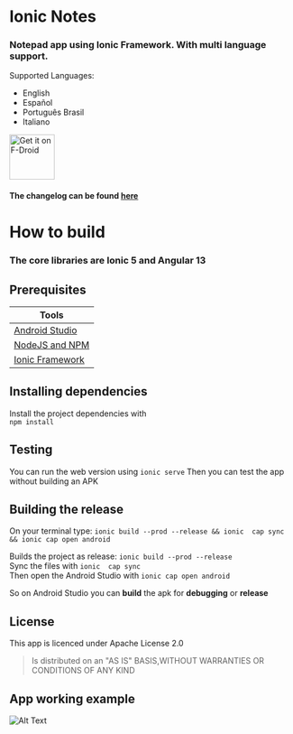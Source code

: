 # Ionic Notes

### **Notepad** app using Ionic Framework. With multi language support.

Supported Languages:
- English
- Español
- Português Brasil
- Italiano

[<img src="https://fdroid.gitlab.io/artwork/badge/get-it-on.png"
    alt="Get it on F-Droid"
    height="80">](https://f-droid.org/en/packages/kurxz.github.io/)

#### The changelog can be found [here](CHANGELOG.md)

# How to build
### The core libraries are Ionic 5 and Angular 13

## Prerequisites

| Tools |
| ------------ |
| [Android Studio](https://developer.android.com/studio) |
| [NodeJS and NPM](https://nodejs.org/en/download/)  |
| [Ionic Framework](https://ionicframework.com/) |

## Installing dependencies

Install the project dependencies with\
`` npm install ``

## Testing
You can run the web version using `ionic serve`
Then you can test the app without building an APK

## Building the release
On your terminal type: `ionic build --prod --release && ionic  cap sync && ionic cap open android` 

Builds the project as release: `` ionic build --prod --release ``\
Sync the files with `` ionic  cap sync ``\
Then open the Android Studio with `` ionic cap open android  ``

So on Android Studio you can **build** the apk for **debugging** or **release**

## License
This app is licenced under Apache License 2.0 
> Is distributed on an "AS IS" BASIS,WITHOUT WARRANTIES OR CONDITIONS OF ANY KIND

## App working example
![Alt Text](https://i.imgur.com/kGb1KSj.gif)
